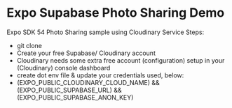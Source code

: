 # Expo Supabase Photo Sharing Demo
Expo SDK 54 Photo Sharing sample using Cloudinary Service 
Steps:
- git clone
- Create your free Supabase/ Cloudinary account
- Cloudinary needs some extra free account (configuration) setup in your (Cloudinary) console dashboard 
- create dot env file & update your credentials used, below:
-  (EXPO_PUBLIC_CLOUDINARY_CLOUD_NAME) && (EXPO_PUBLIC_SUPABASE_URL) && (EXPO_PUBLIC_SUPABASE_ANON_KEY)
